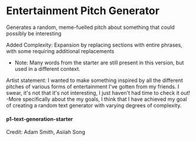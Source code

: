 # Entertainment Pitch Generator
Generates a random, meme-fuelled pitch about something that could possibly be interesting

Added Complexity: Expansion by replacing sections with entire phrases, with some requiring additional replacements <br/>
- Note: Many words from the starter are still present in this version, but used in a different context. <br/>


Artist statement: I wanted to make something inspired by all the different pitches of various forms of entertainment I've gotten from my friends. I swear, it's not that it's not interesting, I just haven't had time to check it out! <br/>
-More specifically about the my goals, I think that I have achieved my goal of creating a random text generator with varying degrees of complexity.

#### p1-text-generation-starter  
Credit: Adam Smith, Asiiah Song